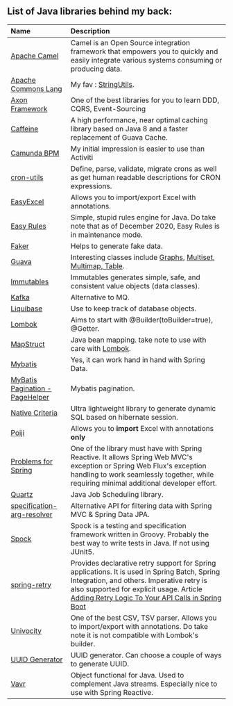 ## List of Java libraries behind my back:

| Name | Description |
| :--- | :--- |
| [Apache Camel](https://camel.apache.org/) | Camel is an Open Source integration framework that empowers you to quickly and easily integrate various systems consuming or producing data. |
| [Apache Commons Lang](https://commons.apache.org/proper/commons-lang/) | My fav : [StringUtils](http://commons.apache.org/proper/commons-lang/apidocs/org/apache/commons/lang3/StringUtils.html). |
| [Axon Framework](https://axoniq.io/product-overview/axon-framework) | One of the best libraries for you to learn DDD, CQRS, Event-Sourcing |
| [Caffeine](https://github.com/ben-manes/caffeine) | A high performance, near optimal caching library based on Java 8 and a faster replacement of Guava Cache. |
| [Camunda BPM](https://camunda.com/) | My initial impression is easier to use than Activiti |
| [cron-utils](https://github.com/jmrozanec/cron-utils) | Define, parse, validate, migrate crons as well as get human readable descriptions for CRON expressions. |
| [EasyExcel](https://www.yuque.com/easyexcel/doc/easyexcel) | Allows you to import/export Excel with annotations. |
| [Easy Rules](https://github.com/j-easy/easy-rules) | Simple, stupid rules engine for Java. Do take note that as of December 2020, Easy Rules is in maintenance mode. |
| [Faker](https://github.com/DiUS/java-faker) |  Helps to generate fake data. |
| [Guava](https://guava.dev/) | Interesting classes include [Graphs](https://github.com/google/guava/wiki/GraphsExplained), [Multiset, Multimap, Table](https://github.com/google/guava/wiki/NewCollectionTypesExplained). |
| [Immutables](https://immutables.github.io/) | Immutables generates simple, safe, and consistent value objects (data classes). |
| [Kafka](https://kafka.apache.org/) | Alternative to MQ. |
| [Liquibase](https://www.liquibase.org/) | Use to keep track of database objects. |
| [Lombok](https://projectlombok.org/) | Aims to start with @Builder(toBuilder=true), @Getter. |
| [MapStruct](https://mapstruct.org/) | Java bean mapping. take note to use with care with [Lombok](https://projectlombok.org). |
| [Mybatis](https://mybatis.org/mybatis-3/) | Yes, it can work hand in hand with Spring Data. |
| [MyBatis Pagination - PageHelper](https://github.com/pagehelper/Mybatis-PageHelper) | Mybatis pagination. |
| [Native Criteria](https://nativecriteria.przemeknowak.com/) | Ultra lightweight library to generate dynamic SQL based on hibernate session. |
| [Poiji](https://github.com/ozlerhakan/poiji) | Allows you to **import** Excel with annotations **only** |
| [Problems for Spring](https://github.com/zalando/problem-spring-web) | One of the library must have with Spring Reactive. It allows Spring Web MVC's exception or Spring Web Flux's exception handling to work seamlessly together, while requiring minimal additional developer effort. |
| [Quartz](http://www.quartz-scheduler.org/) | Java Job Scheduling library. |
| [specification-arg-resolver](https://github.com/tkaczmarzyk/specification-arg-resolver) |  Alternative API for filtering data with Spring MVC & Spring Data JPA. |
| [Spock](https://spockframework.org/) | Spock is a testing and specification framework written in Groovy. Probably the best way to write tests in Java. If not using JUnit5. |
| [spring-retry](https://github.com/spring-projects/spring-retry) | Provides declarative retry support for Spring applications. It is used in Spring Batch, Spring Integration, and others. Imperative retry is also supported for explicit usage. Article [Adding Retry Logic To Your API Calls in Spring Boot](https://codeburst.io/adding-retry-logic-to-your-api-calls-in-spring-boot-4d0d60a0cc8d?source=social.tw) |
| [Univocity](https://www.univocity.com/pages/univocity_parsers_documentation) | One of the best CSV, TSV parser. Allows you to import/export with annotations. Do take note it is not compatible with Lombok's builder. |
| [UUID Generator](https://github.com/cowtowncoder/java-uuid-generator) | UUID generator. Can choose a couple of ways to generate UUID. |
| [Vavr](https://www.vavr.io/) | Object functional for Java. Used to complement Java streams. Especially nice to use with Spring Reactive. |

